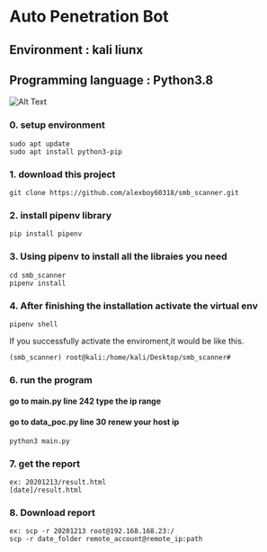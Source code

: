 # Auto Penetration Bot
## Environment : kali liunx
## Programming language : Python3.8
![Alt Text](smb_tool.gif)
### 0. setup environment
```
sudo apt update
sudo apt install python3-pip 
```
### 1. download this project
```
git clone https://github.com/alexboy60318/smb_scanner.git
```
### 2. install pipenv library
```
pip install pipenv
```
### 3. Using pipenv to install all the libraies you need
```
cd smb_scanner
pipenv install
```
### 4. After finishing the installation activate the virtual env
```
pipenv shell
```
If you successfully activate the enviroment,it would be like this.
```
(smb_scanner) root@kali:/home/kali/Desktop/smb_scanner#
```
### 6. run the program
#### go to main.py line 242 type the ip range
#### go to data_poc.py line 30 renew your host ip

```
python3 main.py
```

### 7. get the report
```
ex: 20201213/result.html
[date]/result.html
```
### 8. Download report
```
ex: scp -r 20201213 root@192.168.168.23:/
scp -r date_folder remote_account@remote_ip:path
```
